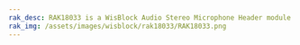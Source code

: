 ```yaml
---
rak_desc: RAK18033 is a WisBlock Audio Stereo Microphone Header module that allows you to connect two PDM Microphone modules to have stereo input.
rak_img: /assets/images/wisblock/rak18033/RAK18033.png
---
```


<rk-redirect to="/Product-Categories/WisBlock/RAK18033/Overview/" />